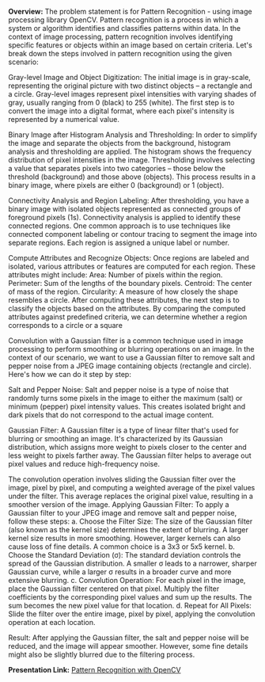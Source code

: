 **Overview:**
The problem statement is for Pattern Recognition - using image processing library OpenCV.
Pattern recognition is a process in which a system or algorithm identifies and classifies patterns within data. In the context of image processing, pattern recognition involves identifying specific features or objects within an image based on certain criteria. Let's break down the steps involved in pattern recognition using the given scenario:

Gray-level Image and Object Digitization:
The initial image is in gray-scale, representing the original picture with two distinct objects – a rectangle and a circle. Gray-level images represent pixel intensities with varying shades of gray, usually ranging from 0 (black) to 255 (white). The first step is to convert the image into a digital format, where each pixel's intensity is represented by a numerical value.

Binary Image after Histogram Analysis and Thresholding:
In order to simplify the image and separate the objects from the background, histogram analysis and thresholding are applied. The histogram shows the frequency distribution of pixel intensities in the image. Thresholding involves selecting a value that separates pixels into two categories – those below the threshold (background) and those above (objects). This process results in a binary image, where pixels are either 0 (background) or 1 (object).

Connectivity Analysis and Region Labeling:
After thresholding, you have a binary image with isolated objects represented as connected groups of foreground pixels (1s). Connectivity analysis is applied to identify these connected regions. One common approach is to use techniques like connected component labeling or contour tracing to segment the image into separate regions. Each region is assigned a unique label or number.

Compute Attributes and Recognize Objects:
Once regions are labeled and isolated, various attributes or features are computed for each region. These attributes might include:
Area: Number of pixels within the region.
Perimeter: Sum of the lengths of the boundary pixels.
Centroid: The center of mass of the region.
Circularity: A measure of how closely the shape resembles a circle.
After computing these attributes, the next step is to classify the objects based on the attributes. By comparing the computed attributes against predefined criteria, we can determine whether a region corresponds to a circle or a square

Convolution with a Gaussian filter is a common technique used in image processing to perform smoothing or blurring operations on an image. In the context of our scenario, we want to use a Gaussian filter to remove salt and pepper noise from a JPEG image containing objects (rectangle and circle). Here's how we can do it step by step:

Salt and Pepper Noise:
Salt and pepper noise is a type of noise that randomly turns some pixels in the image to either the maximum (salt) or minimum (pepper) pixel intensity values. This creates isolated bright and dark pixels that do not correspond to the actual image content.

Gaussian Filter:
A Gaussian filter is a type of linear filter that's used for blurring or smoothing an image. It's characterized by its Gaussian distribution, which assigns more weight to pixels closer to the center and less weight to pixels farther away. The Gaussian filter helps to average out pixel values and reduce high-frequency noise.

The convolution operation involves sliding the Gaussian filter over the image, pixel by pixel, and computing a weighted average of the pixel values under the filter. This average replaces the original pixel value, resulting in a smoother version of the image.
Applying Gaussian Filter:
To apply a Gaussian filter to your JPEG image and remove salt and pepper noise, follow these steps:
a. Choose the Filter Size: The size of the Gaussian filter (also known as the kernel size) determines the extent of blurring. A larger kernel size results in more smoothing. However, larger kernels can also cause loss of fine details. A common choice is a 3x3 or 5x5 kernel.
b. Choose the Standard Deviation (σ): The standard deviation controls the spread of the Gaussian distribution. A smaller σ leads to a narrower, sharper Gaussian curve, while a larger σ results in a broader curve and more extensive blurring.
c. Convolution Operation: For each pixel in the image, place the Gaussian filter centered on that pixel. Multiply the filter coefficients by the corresponding pixel values and sum up the results. The sum becomes the new pixel value for that location.
d. Repeat for All Pixels: Slide the filter over the entire image, pixel by pixel, applying the convolution operation at each location.

Result:
After applying the Gaussian filter, the salt and pepper noise will be reduced, and the image will appear smoother. However, some fine details might also be slightly blurred due to the filtering process.


**Presentation Link:**
[Pattern Recognition with OpenCV](https://docs.google.com/presentation/d/1DJ9uKgSjfBMHG-bX82cLwUOQYm6O40wSChepEhOr2Wk/edit?usp=sharing)
